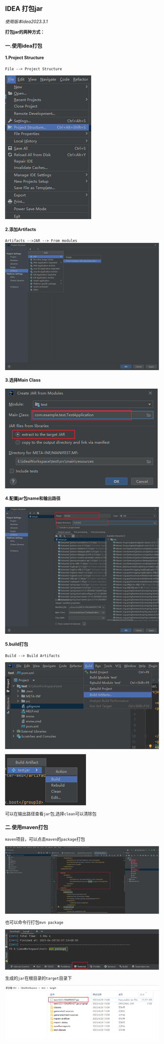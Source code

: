 ## IDEA 打包jar

*使用版本idea2023.3.1*

**打包jar的两种方式：**

### 一.使用idea打包

#### 1.Project Structure

`File --> Project Structure`

![image-20230428140500802](image-20230428140500802.png)

#### 2.添加Artifacts

`Artifacts -->JAR --> From modules`![image-20230428140642304](image-20230428140642304.png)

####  3.选择Main  Class

![image-20230428141058519](image-20230428141058519.png)

#### 4.配置jar包name和输出路径

![image-20230428141304254](image-20230428141304254.png)

#### 5.build打包

`Build --> Build Artifacts`

![image-20230428141602740](image-20230428141602740.png)

![image-20230428141537932](image-20230428141537932.png)

可以在输出路径查看`jar`包,选择`clean`可以清除包

### 二.使用maven打包

`maven`项目，可以点击`maven`的`package`打包

![image-20230428151034231](image-20230428151034231.png)

也可以命令行打包`mvn package`

![image-20230428151318067](image-20230428151318067.png)

生成的`jar`在根目录的`target`目录下

![image-20230428151436249](image-20230428151436249.png)

